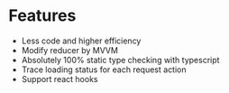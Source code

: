 # Features

* Less code and higher efficiency
* Modify reducer by MVVM
* Absolutely 100% static type checking with typescript
* Trace loading status for each request action
* Support react hooks

